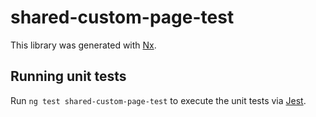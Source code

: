 # shared-custom-page-test

This library was generated with [Nx](https://nx.dev).

## Running unit tests

Run `ng test shared-custom-page-test` to execute the unit tests via [Jest](https://jestjs.io).
